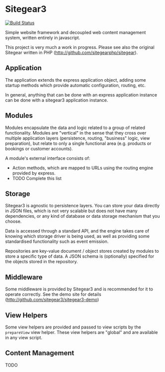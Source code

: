 # Sitegear3

[![Build Status](https://secure.travis-ci.org/sitegear/sitegear3.png?branch=master)](http://travis-ci.org/sitegear/sitegear3)

Simple website framework and decoupled web content management system, written entirely in javascript.

This project is very much a work in progress.  Please see also the original Sitegear written in PHP (http://github.com/sitegearphp/sitegear).

## Application

The application extends the express application object, adding some startup methods which provide automatic configuration, routing, etc.

In general, anything that can be done with an express application instance can be done with a sitegear3 application instance.

## Modules

Modules encapsulate the data and logic related to a group of related functionality.  Modules are "vertical" in the sense that they cross over multiple application layers (persistence, routing, "business" logic, view preparation), but relate to only a single functional area (e.g. products or bookings or customer accounts).

A module's external interface consists of:

 * Action methods, which are mapped to URLs using the routing engine provided by express.
 * TODO Complete this list

## Storage

Sitegear3 is agnostic to persistence layers.  You can store your data directly in JSON files, which is not very scalable but does not have many dependencies, or any kind of database or data storage mechanism that you choose.

Data is accessed through a standard API, and the engine takes care of knowing which storage driver is being used, as well as providing some standardised functionality such as event emission.

Repositories are key-value document / object stores created by modules to store a specific type of data.  A JSON schema is (optionally) specified for the objects stored in the repository.

## Middleware

Some middleware is provided by Sitegear3 and is recommended for it to operate correctly.  See the demo site for details (http://github.com/sitegear3/sitegear3-demo)

## View Helpers

Some view helpers are provided and passed to view scripts by the `prepareView` view helper.  These view helpers are "global" and are available in any view script.

## Content Management

TODO
